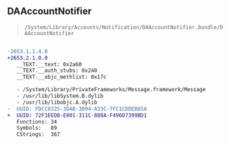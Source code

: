 ## DAAccountNotifier

> `/System/Library/Accounts/Notification/DAAccountNotifier.bundle/DAAccountNotifier`

```diff

-2653.1.1.4.0
+2653.2.1.0.0
   __TEXT.__text: 0x2a60
   __TEXT.__auth_stubs: 0x240
   __TEXT.__objc_methlist: 0x17c

   - /System/Library/PrivateFrameworks/Message.framework/Message
   - /usr/lib/libSystem.B.dylib
   - /usr/lib/libobjc.A.dylib
-  UUID: FDCC8325-3DAB-3B94-A33C-7FC1CDDEB65A
+  UUID: 72F1EEDB-E801-311C-888A-F496D7399BD1
   Functions: 34
   Symbols:   89
   CStrings:  367

```
